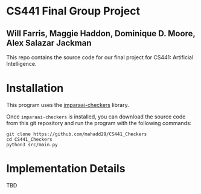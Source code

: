 # CS441 Final Group Project
## Will Farris, Maggie Haddon, Dominique D. Moore, Alex Salazar Jackman


This repo contains the source code for our final project for CS441: Artificial Intelligence.


# Installation
This program uses the [imparaai-checkers](https://pypi.org/project/imparaai-checkers/) library.

Once `imparaai-checkers` is installed, you can download the source code from this git repository and run the program with the following commands:
```
git clone https://github.com/mahadd29/CS441_Checkers
cd CS441_Checkers
python3 src/main.py
```

# Implementation Details

TBD
